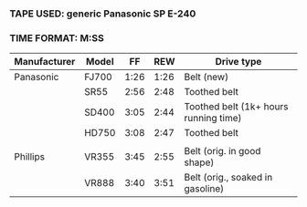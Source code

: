 ### TAPE USED: generic Panasonic SP E-240
### TIME FORMAT: M:SS

| Manufacturer | Model | FF   | REW  | Drive type                            |
|--------------|-------|------|------|---------------------------------------|
| Panasonic    | FJ700 | 1:26 | 1:26 | Belt (new)                            |
|              | SR55  | 2:56 | 2:48 | Toothed belt                          |
|              | SD400 | 3:05 | 2:44 | Toothed belt (1k+ hours running time) |
|              | HD750 | 3:08 | 2:47 | Toothed belt                          |
|              |       |      |      |                                       |
| Phillips     | VR355 | 3:45 | 2:55 | Belt (orig. in good shape)            |
|              | VR888 | 3:40 | 3:51 | Belt (orig., soaked in gasoline)      |

